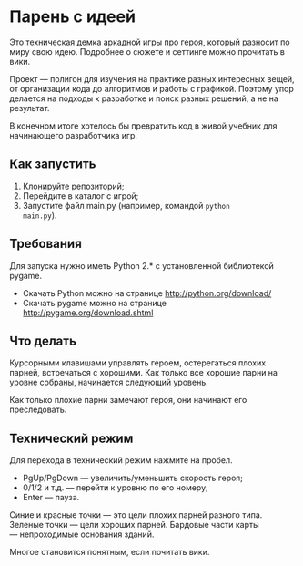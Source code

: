 # Парень с идеей

Это техническая демка аркадной игры про героя, который разносит по миру свою идею. Подробнее о сюжете и сеттинге можно прочитать в вики.

Проект — полигон для изучения на практике разных интересных вещей, от организации кода до алгоритмов и работы с графикой. Поэтому упор делается на подходы к разработке и поиск разных решений, а не на результат.

В конечном итоге хотелось бы превратить код в живой учебник для начинающего разработчика игр.

## Как запустить

1. Клонируйте репозиторий;
2. Перейдите в каталог с игрой;
3. Запустите файл main.py (например, командой <code>python main.py</code>).

## Требования

Для запуска нужно иметь Python 2.* с установленной библиотекой pygame.

* Скачать Python можно на странице http://python.org/download/
* Скачать pygame можно на странице http://pygame.org/download.shtml

## Что делать

Курсорными клавишами управлять героем, остерегаться плохих парней, встречаться с хорошими. Как только все хорошие парни на уровне собраны, начинается следующий уровень.

Как только плохие парни замечают героя, они начинают его преследовать.

## Технический режим

Для перехода в технический режим нажмите на пробел. 
* PgUp/PgDown — увеличить/уменьшить скорость героя;
* 0/1/2 и т.д. — перейти к уровню по его номеру;
* Enter — пауза.

Синие и красные точки — это цели плохих парней разного типа. Зеленые точки — цели хороших парней. Бардовые части карты — непроходимые основания зданий. 

Многое становится понятным, если почитать вики.